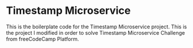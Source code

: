 # Timestamp Microservice

This is the boilerplate code for the Timestamp Microservice project. This is the project I modified in order to solve Timestamp Microservice Challenge from freeCodeCamp Platform.
